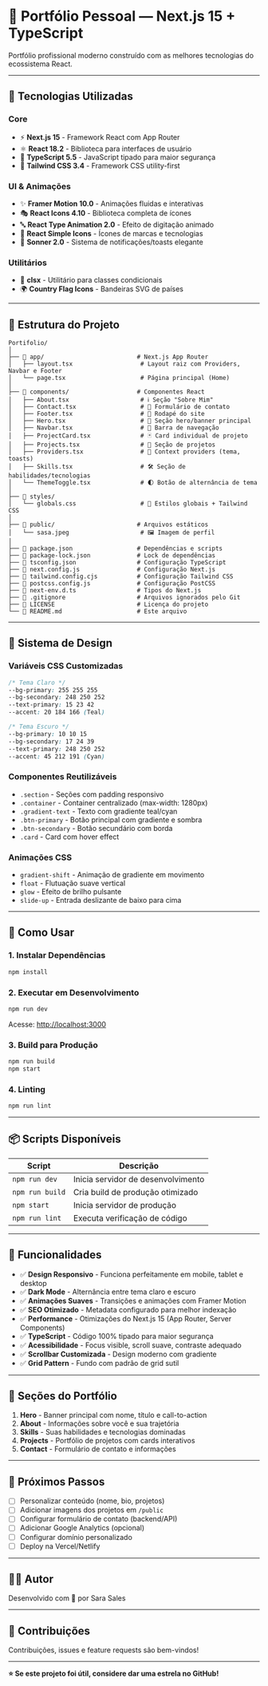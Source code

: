 # 🎨 Portfólio Pessoal — Next.js 15 + TypeScript

Portfólio profissional moderno construído com as melhores tecnologias do ecossistema React.

---

## 🚀 Tecnologias Utilizadas

### **Core**
- ⚡ **Next.js 15** - Framework React com App Router
- ⚛️ **React 18.2** - Biblioteca para interfaces de usuário
- 📘 **TypeScript 5.5** - JavaScript tipado para maior segurança
- 🎨 **Tailwind CSS 3.4** - Framework CSS utility-first

### **UI & Animações**
- ✨ **Framer Motion 10.0** - Animações fluidas e interativas
- 🎭 **React Icons 4.10** - Biblioteca completa de ícones
- 🔤 **React Type Animation 2.0** - Efeito de digitação animado
- 🎯 **React Simple Icons** - Ícones de marcas e tecnologias
- 🔔 **Sonner 2.0** - Sistema de notificações/toasts elegante

### **Utilitários**
- 🎨 **clsx** - Utilitário para classes condicionais
- 🌍 **Country Flag Icons** - Bandeiras SVG de países

---

## 📁 Estrutura do Projeto

```
Portifolio/
│
├── 📂 app/                          # Next.js App Router
│   ├── layout.tsx                   # Layout raiz com Providers, Navbar e Footer
│   └── page.tsx                     # Página principal (Home)
│
├── 📂 components/                   # Componentes React
│   ├── About.tsx                    # ℹ️ Seção "Sobre Mim"
│   ├── Contact.tsx                  # 📧 Formulário de contato
│   ├── Footer.tsx                   # 🦶 Rodapé do site
│   ├── Hero.tsx                     # 🎯 Seção hero/banner principal
│   ├── Navbar.tsx                   # 🧭 Barra de navegação
│   ├── ProjectCard.tsx              # 🃏 Card individual de projeto
│   ├── Projects.tsx                 # 💼 Seção de projetos
│   ├── Providers.tsx                # 🔌 Context providers (tema, toasts)
│   ├── Skills.tsx                   # 🛠️ Seção de habilidades/tecnologias
│   └── ThemeToggle.tsx              # 🌓 Botão de alternância de tema
│
├── 📂 styles/
│   └── globals.css                  # 🎨 Estilos globais + Tailwind CSS
│
├── 📂 public/                       # Arquivos estáticos
│   └── sasa.jpeg                    # 🖼️ Imagem de perfil
│
├── 📄 package.json                  # Dependências e scripts
├── 📄 package-lock.json             # Lock de dependências
├── 📄 tsconfig.json                 # Configuração TypeScript
├── 📄 next.config.js                # Configuração Next.js
├── 📄 tailwind.config.cjs           # Configuração Tailwind CSS
├── 📄 postcss.config.js             # Configuração PostCSS
├── 📄 next-env.d.ts                 # Tipos do Next.js
├── 📄 .gitignore                    # Arquivos ignorados pelo Git
├── 📄 LICENSE                       # Licença do projeto
└── 📄 README.md                     # Este arquivo
```

---

## 🎨 Sistema de Design

### **Variáveis CSS Customizadas**
```css
/* Tema Claro */
--bg-primary: 255 255 255
--bg-secondary: 248 250 252
--text-primary: 15 23 42
--accent: 20 184 166 (Teal)

/* Tema Escuro */
--bg-primary: 10 10 15
--bg-secondary: 17 24 39
--text-primary: 248 250 252
--accent: 45 212 191 (Cyan)
```

### **Componentes Reutilizáveis**
- `.section` - Seções com padding responsivo
- `.container` - Container centralizado (max-width: 1280px)
- `.gradient-text` - Texto com gradiente teal/cyan
- `.btn-primary` - Botão principal com gradiente e sombra
- `.btn-secondary` - Botão secundário com borda
- `.card` - Card com hover effect

### **Animações CSS**
- `gradient-shift` - Animação de gradiente em movimento
- `float` - Flutuação suave vertical
- `glow` - Efeito de brilho pulsante
- `slide-up` - Entrada deslizante de baixo para cima

---

## 🚀 Como Usar

### **1. Instalar Dependências**
```bash
npm install
```

### **2. Executar em Desenvolvimento**
```bash
npm run dev
```
Acesse: [http://localhost:3000](http://localhost:3000)

### **3. Build para Produção**
```bash
npm run build
npm start
```

### **4. Linting**
```bash
npm run lint
```

---

## 📦 Scripts Disponíveis

| Script | Descrição |
|--------|-----------|
| `npm run dev` | Inicia servidor de desenvolvimento |
| `npm run build` | Cria build de produção otimizado |
| `npm start` | Inicia servidor de produção |
| `npm run lint` | Executa verificação de código |

---

## 🎯 Funcionalidades

- ✅ **Design Responsivo** - Funciona perfeitamente em mobile, tablet e desktop
- ✅ **Dark Mode** - Alternância entre tema claro e escuro
- ✅ **Animações Suaves** - Transições e animações com Framer Motion
- ✅ **SEO Otimizado** - Metadata configurado para melhor indexação
- ✅ **Performance** - Otimizações do Next.js 15 (App Router, Server Components)
- ✅ **TypeScript** - Código 100% tipado para maior segurança
- ✅ **Acessibilidade** - Focus visible, scroll suave, contraste adequado
- ✅ **Scrollbar Customizada** - Design moderno com gradiente
- ✅ **Grid Pattern** - Fundo com padrão de grid sutil

---

## 🎨 Seções do Portfólio

1. **Hero** - Banner principal com nome, título e call-to-action
2. **About** - Informações sobre você e sua trajetória
3. **Skills** - Suas habilidades e tecnologias dominadas
4. **Projects** - Portfólio de projetos com cards interativos
5. **Contact** - Formulário de contato e informações

---

## 📝 Próximos Passos

- [ ] Personalizar conteúdo (nome, bio, projetos)
- [ ] Adicionar imagens dos projetos em `/public`
- [ ] Configurar formulário de contato (backend/API)
- [ ] Adicionar Google Analytics (opcional)
- [ ] Configurar domínio personalizado
- [ ] Deploy na Vercel/Netlify

---


## 👨‍💻 Autor

Desenvolvido com 💙 por Sara Sales

---

## 🤝 Contribuições

Contribuições, issues e feature requests são bem-vindos!

---

**⭐ Se este projeto foi útil, considere dar uma estrela no GitHub!**
